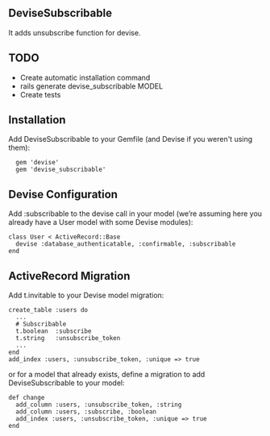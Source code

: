 DeviseSubscribable
--

It adds unsubscribe function for devise.

## TODO

- Create automatic installation command
 - rails generate devise_subscribable MODEL
- Create tests

## Installation

Add DeviseSubscribable to your Gemfile (and Devise if you weren't using them):

```
  gem 'devise'
  gem 'devise_subscribable'
```

## Devise Configuration

Add :subscribable to the devise call in your model (we’re assuming here you already have a User model with some Devise modules):

```
class User < ActiveRecord::Base
  devise :database_authenticatable, :confirmable, :subscribable
end
```

## ActiveRecord Migration

Add t.invitable to your Devise model migration:

```
create_table :users do
  ...
  # Subscribable
  t.boolean  :subscribe
  t.string   :unsubscribe_token
  ...
end
add_index :users, :unsubscribe_token, :unique => true
```

or for a model that already exists, define a migration to add DeviseSubscribable to your model:

```
def change
  add_column :users, :unsubscribe_token, :string
  add_column :users, :subscribe, :boolean
  add_index :users, :unsubscribe_token, :unique => true
end
```
